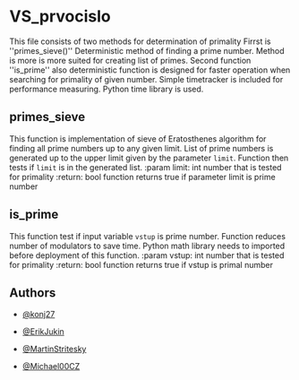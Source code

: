 
# VS_prvocislo
This file consists of two methods for determination of primality
Firrst is ''primes_sieve()''
Deterministic method of finding a prime number.
Method is more is more suited for creating list of primes.
Second function ''is_prime''
also deterministic function
is designed for faster operation when searching for primality of given number.
Simple timetracker is included for performance measuring.
Python time library is used.

## primes_sieve
This function is implementation of sieve of Eratosthenes algorithm
    for finding all prime numbers up to any given limit.
    List of prime numbers is generated up to the upper limit
    given by the parameter ``limit``.
    Function then tests if ``limit`` is in the generated list.
    :param limit: int
        number that is tested for primality
    :return: bool
        function returns true if parameter limit is prime number
## is_prime

This function test if input variable ``vstup`` is prime number.
    Function reduces number of modulators to save time.
    Python math library needs to imported before deployment of this function.
    :param vstup: int
        number that is tested for primality
    :return: bool
        function returns true if vstup is primal number






## Authors

- [@konj27](https://github.com/konj27)

- [@ErikJukin](https://github.com/ErikJukin)

- [@MartinStritesky](https://github.com/MartinStritesky)

- [@Michael00CZ](https://github.com/Michael00CZ)

